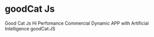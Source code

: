 # goodCat Js
Good Cat Js Hi Perfomance Commercial Dynamic APP with Artificial Intelligence
goodCat:JS

